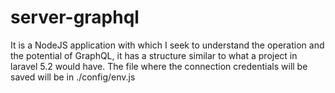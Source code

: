 # server-graphql
It is a NodeJS application with which I seek to understand the operation and the potential of GraphQL, it has a structure similar to what a project in laravel 5.2 would have. The file where the connection credentials will be saved will be in ./config/env.js
